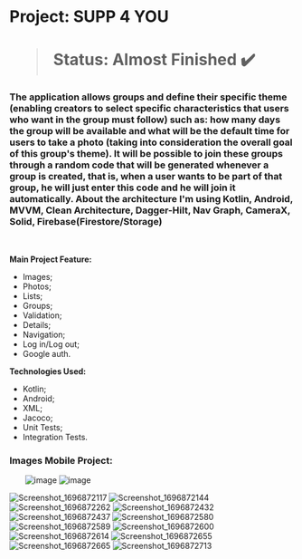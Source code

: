 <h1> Project: SUPP 4 YOU <h1> 

  > Status: Almost Finished ✔️
  
  ### The application allows groups and define their specific theme (enabling creators to select specific characteristics that users who want in the group must follow) such as: how many days the group will be available and what will be the default time for users to take a photo (taking into consideration the overall goal of this group's theme). It will be possible to join these groups through a random code that will be generated whenever a group is created, that is, when a user wants to be part of that group, he will just enter this code and he will join it automatically. About the architecture I'm using Kotlin, Android, MVVM, Clean Architecture, Dagger-Hilt, Nav Graph, CameraX, Solid, Firebase(Firestore/Storage)
  
  <br>
  
  <strong> Main Project Feature: </strong>
  + Images;
  + Photos;
  + Lists;
  + Groups;
  + Validation;
  + Details;
  + Navigation;
  + Log in/Log out;
  + Google auth.
  
  <strong>Technologies Used: </strong>
   + Kotlin;
   + Android;
   + XML;
   + Jacoco;
   + Unit Tests;
   + Integration Tests.
  
   ### Images Mobile Project:
  
&nbsp;&nbsp;&nbsp;&nbsp;&nbsp;&nbsp;
![image](https://github.com/gugapadilha/supp4you-app/assets/79876042/912bc73f-03a1-4508-87eb-1bfcfdbf26de)
![image](https://github.com/gugapadilha/supp4you-app/assets/79876042/400fd3ca-9db5-43da-9c3b-f7b006f48857)



![Screenshot_1696872117](https://github.com/gugapadilha/supp4you-app/assets/79876042/27f2487f-0f5d-4153-b55a-8d389492b790)
![Screenshot_1696872144](https://github.com/gugapadilha/supp4you-app/assets/79876042/3f4edb95-2a76-4a66-a990-fa45e424575f)
![Screenshot_1696872262](https://github.com/gugapadilha/supp4you-app/assets/79876042/741cff33-f0b7-48d7-9c67-68e1274369b9)
![Screenshot_1696872432](https://github.com/gugapadilha/supp4you-app/assets/79876042/16ad236d-91a4-477f-8b29-219d88e220fe)
![Screenshot_1696872437](https://github.com/gugapadilha/supp4you-app/assets/79876042/4f38dcae-e578-408f-a36b-dd7903223433)
![Screenshot_1696872580](https://github.com/gugapadilha/supp4you-app/assets/79876042/226b259b-aecc-4832-99b3-b8585548c33c)
![Screenshot_1696872589](https://github.com/gugapadilha/supp4you-app/assets/79876042/f14e77ea-33da-48e4-8d8f-8486f553ab8d)
![Screenshot_1696872600](https://github.com/gugapadilha/supp4you-app/assets/79876042/59198eef-9189-4921-a132-aca58e380ab1)
![Screenshot_1696872614](https://github.com/gugapadilha/supp4you-app/assets/79876042/d85081df-9272-45a9-b56b-f903aefc3d10)
![Screenshot_1696872655](https://github.com/gugapadilha/supp4you-app/assets/79876042/f4dc0150-8bd5-4771-9577-a346f1251b31)
![Screenshot_1696872665](https://github.com/gugapadilha/supp4you-app/assets/79876042/425303a4-9a86-4030-a5cd-f1394f39752b)
![Screenshot_1696872713](https://github.com/gugapadilha/supp4you-app/assets/79876042/36f0fc32-a561-4e15-adb8-d6f3a703617a)
